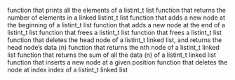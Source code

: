 function that prints all the elements of a listint_t list
function that returns the number of elements in a linked listint_t list
function that adds a new node at the beginning of a listint_t list
function that adds a new node at the end of a listint_t list
function that frees a listint_t list
function that frees a listint_t list
function that deletes the head node of a listint_t linked list, and returns the head node’s data (n)
function that returns the nth node of a listint_t linked list
function that returns the sum of all the data (n) of a listint_t linked list
function that inserts a new node at a given position
function that deletes the node at index index of a listint_t linked list

